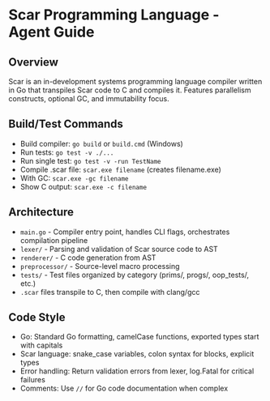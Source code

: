 # Scar Programming Language - Agent Guide

## Overview
Scar is an in-development systems programming language compiler written in Go that transpiles Scar code to C and compiles it. Features parallelism constructs, optional GC, and immutability focus.

## Build/Test Commands
- Build compiler: `go build` or `build.cmd` (Windows)
- Run tests: `go test -v ./...` 
- Run single test: `go test -v -run TestName`
- Compile .scar file: `scar.exe filename` (creates filename.exe)
- With GC: `scar.exe -gc filename`
- Show C output: `scar.exe -c filename`

## Architecture
- `main.go` - Compiler entry point, handles CLI flags, orchestrates compilation pipeline
- `lexer/` - Parsing and validation of Scar source code to AST
- `renderer/` - C code generation from AST
- `preprocessor/` - Source-level macro processing  
- `tests/` - Test files organized by category (prims/, progs/, oop_tests/, etc.)
- `.scar` files transpile to C, then compile with clang/gcc

## Code Style
- Go: Standard Go formatting, camelCase functions, exported types start with capitals
- Scar language: snake_case variables, colon syntax for blocks, explicit types
- Error handling: Return validation errors from lexer, log.Fatal for critical failures
- Comments: Use `//` for Go code documentation when complex
